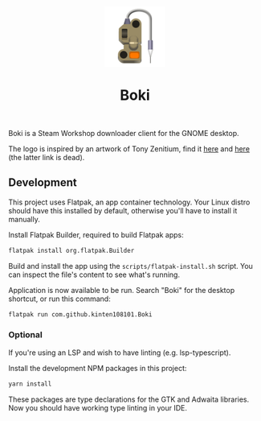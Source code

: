 <div align="center">
<img style="vertical-align: middle;" src="data/resources/app.svg" alt="Project's logo" width="120" height="120" align="center" />
<br />
<h1>Boki</h1>
</div>
<div align="center">
</div>
<br />

Boki is a Steam Workshop downloader client for the GNOME desktop.

The logo is inspired by an artwork of Tony Zenitium, find it [here](https://zenitium.artstation.com/projects/3dm1XE) and [here](https://www.artstation.com/artwork/3dm1XE) (the latter link is dead).

## Development

This project uses Flatpak, an app container technology. Your Linux distro should have this installed by default, otherwise you'll have to install it manually.

Install Flatpak Builder, required to build Flatpak apps:

```sh
flatpak install org.flatpak.Builder
```

Build and install the app using the `scripts/flatpak-install.sh` script. You can inspect the file's content to see what's running.

Application is now available to be run. Search "Boki" for the desktop shortcut, or run this command:

```sh
flatpak run com.github.kinten108101.Boki
```

### Optional

If you're using an LSP and wish to have linting (e.g. lsp-typescript).

Install the development NPM packages in this project:

```sh
yarn install
```

These packages are type declarations for the GTK and Adwaita libraries. Now you should have working type linting in your IDE.

